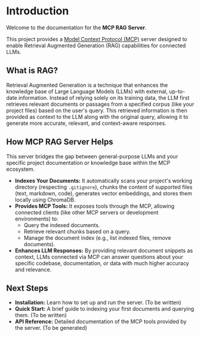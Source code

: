 # Introduction

Welcome to the documentation for the **MCP RAG Server**.

This project provides a [Model Context Protocol (MCP)](https://developer.modelcontext.dev/) server designed to enable Retrieval Augmented Generation (RAG) capabilities for connected LLMs.

## What is RAG?

Retrieval Augmented Generation is a technique that enhances the knowledge base of Large Language Models (LLMs) with external, up-to-date information. Instead of relying solely on its training data, the LLM first retrieves relevant documents or passages from a specified corpus (like your project files) based on the user's query. This retrieved information is then provided as context to the LLM along with the original query, allowing it to generate more accurate, relevant, and context-aware responses.

## How MCP RAG Server Helps

This server bridges the gap between general-purpose LLMs and your specific project documentation or knowledge base within the MCP ecosystem.

- **Indexes Your Documents:** It automatically scans your project's working directory (respecting `.gitignore`), chunks the content of supported files (text, markdown, code), generates vector embeddings, and stores them locally using ChromaDB.
- **Provides MCP Tools:** It exposes tools through the MCP, allowing connected clients (like other MCP servers or development environments) to:
  - Query the indexed documents.
  - Retrieve relevant chunks based on a query.
  - Manage the document index (e.g., list indexed files, remove documents).
- **Enhances LLM Responses:** By providing relevant document snippets as context, LLMs connected via MCP can answer questions about your specific codebase, documentation, or data with much higher accuracy and relevance.

## Next Steps

- **Installation:** Learn how to set up and run the server. (To be written)
- **Quick Start:** A brief guide to indexing your first documents and querying them. (To be written)
- **API Reference:** Detailed documentation of the MCP tools provided by the server. (To be generated)
